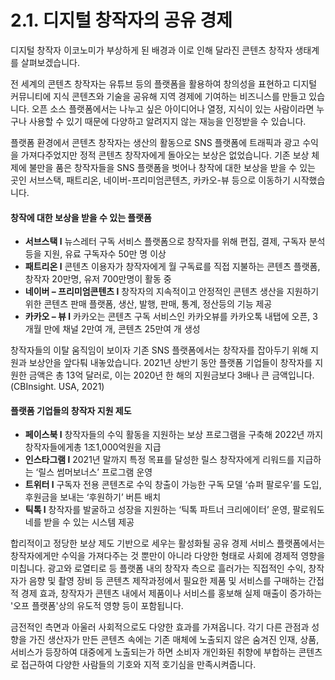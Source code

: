 # 2.1. 디지털 창작자의 공유 경제

디지털 창작자 이코노미가 부상하게 된 배경과 이로 인해 달라진 콘텐츠 창작자 생태계를 살펴보겠습니다.&#x20;

전 세계의 콘텐츠 창작자는 유튜브 등의 플랫폼을 활용하여 창의성을 표현하고 디지털 커뮤니티에 지식 콘텐츠와 기술을 공유해 지역 경제에 기여하는 비즈니스를 만들고 있습니다. 오픈 소스 플랫폼에서는 나누고 싶은 아이디어나 열정, 지식이 있는 사람이라면 누구나 사용할 수 있기 때문에 다양하고 알려지지 않는 재능을 인정받을 수 있습니다.&#x20;

플랫폼 환경에서 콘텐츠 창작자는 생산의 활동으로 SNS 플랫폼에 트래픽과 광고 수익을 가져다주었지만 정적 콘텐츠 창작자에게 돌아오는 보상은 없었습니다. 기존 보상 체제에 불만을 품은 창작자들을 SNS 플랫폼을 벗어나 창작에 대한 보상을 받을 수 있는 곳인 서브스택, 패트리온, 네이버-프리미엄콘텐츠, 카카오-뷰 등으로 이동하기 시작했습니다. &#x20;

#### 창작에 대한 보상을 받을 수 있는 플랫폼

* **서브스택  l** 뉴스레터 구독  서비스 플랫폼으로 창작자를 위해 편집, 결제, 구독자 분석 등을 지원, 유료 구독자수 50만 명 이상
* **패트리온 l**  콘텐츠 이용자가 창작자에게 월 구독료를 직접 지불하는 콘텐츠 플랫폼, 창작자 20만명, 유저 700만명이 활동 중
* **네이버 – 프리미엄콘텐츠 l** 창작자의 지속적이고  안정적인 콘텐츠 생산을 지원하기 위한 콘텐츠 판매 플랫폼, 생산, 발행, 판매, 통계, 정산등의 기능 제공
* **카카오 – 뷰 l** 카카오는 콘텐츠 구독 서비스인 카카오뷰를 카카오톡 내탭에 오픈, 3개월 만에 채널 2만여 개, 콘텐츠 25만여 개 생성

창작자들의 이탈 움직임이 보이자 기존 SNS 플랫폼에서는 창작자를 잡아두기 위해 지원과 보상안을 앞다퉈 내놓았습니다. 2021년 상반기 동안 플랫폼 기업들이 창작자를 지원한 금액은 총 13억 달러로, 이는 2020년 한 해의 지원금보다 3배나 큰 금액입니다. (CBInsight. USA, 2021)&#x20;

#### 플랫폼 기업들의 창작자 지원 제도

* **페이스북 l**  창작자들의 수익 활동을 지원하는 보상 프로그램을 구축해 2022년 까지 창작자들에게총 1조1,000억원을 지급
* **인스타그램 l** 2021년 말까지 특정 목표를 달성한 릴스 창작자에게 리워드를 지급하는 ‘릴스 썸머보너스’ 프로그램 운영
* **트위터 l**  구독자 전용 콘텐츠로 수익 창출이 가능한 구독 모델 ‘슈퍼 팔로우’를 도입, 후원금을 보내는 ‘후원하기’ 버튼 배치
* **틱톡 l** 창작자를 발굴하고 성장을 지원하는 ‘틱톡 파트너 크리에이터’ 운영, 팔로워도네를 받을 수 있는 시스템 제공

합리적이고 정당한 보상 제도 기반으로 세우는 활성화될 공유 경제 서비스 플랫폼에서는 창작자에게만 수익을 가져다주는 것 뿐만이 아니라 다양한 형태로 사회에 경제적 영향을 미칩니다. 광고와 로열티로 등 플랫폼 내의 창작자 측으로 흘러가는 직접적인 수익, 창작자가 음향 및 촬영 장비 등 콘텐츠 제작과정에서 필요한 제품 및 서비스를 구매하는 간접적 경제 효과, 창작자가 콘텐츠 내에서 제품이나 서비스를 홍보해 실제 매출이 증가하는 '오프 플랫폼'상의 유도적 영향 등이 포함됩니다.&#x20;

금전적인 측면과 아울러 사회적으로도 다양한 효과를 가져옵니다. 각기 다른 관점과 성향을 가진 생산자가 만든 콘텐츠 속에는 기존 매체에 노출되지 않은 숨겨진 인재, 상품, 서비스가 등장하여 대중에게 노출되는가 하면 소비자 개인화된 취향에 부합하는 콘텐츠로 접근하여 다양한 사람들의 기호와 지적 호기심을 만족시켜줍니다. &#x20;
